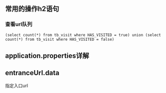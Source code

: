 ## 常用的操作h2语句

### 查看url队列
```
(select count(*) from tb_visit where HAS_VISITED = true) union (select count(*) from tb_visit where HAS_VISITED = false)
```

## application.properties详解

## entranceUrl.data
指定入口url
